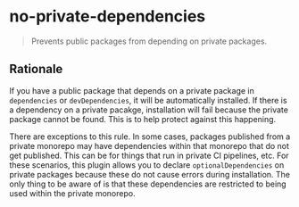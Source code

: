 # no-private-dependencies

> Prevents public packages from depending on private packages.

## Rationale

If you have a public package that depends on a private package in `dependencies` or `devDependencies`, it will be automatically installed. If there is a dependency on a private pacakge, installation will fail because the private package cannot be found. This is to help protect against this happening.

There are exceptions to this rule. In some cases, packages published from a private monorepo may have dependencies within that monorepo that do not get published. This can be for things that run in private CI pipelines, etc. For these scenarios, this plugin allows you to declare `optionalDependencies` on private packages because these do not cause errors during installation. The only thing to be aware of is that these dependencies are restricted to being used within the private monorepo.
